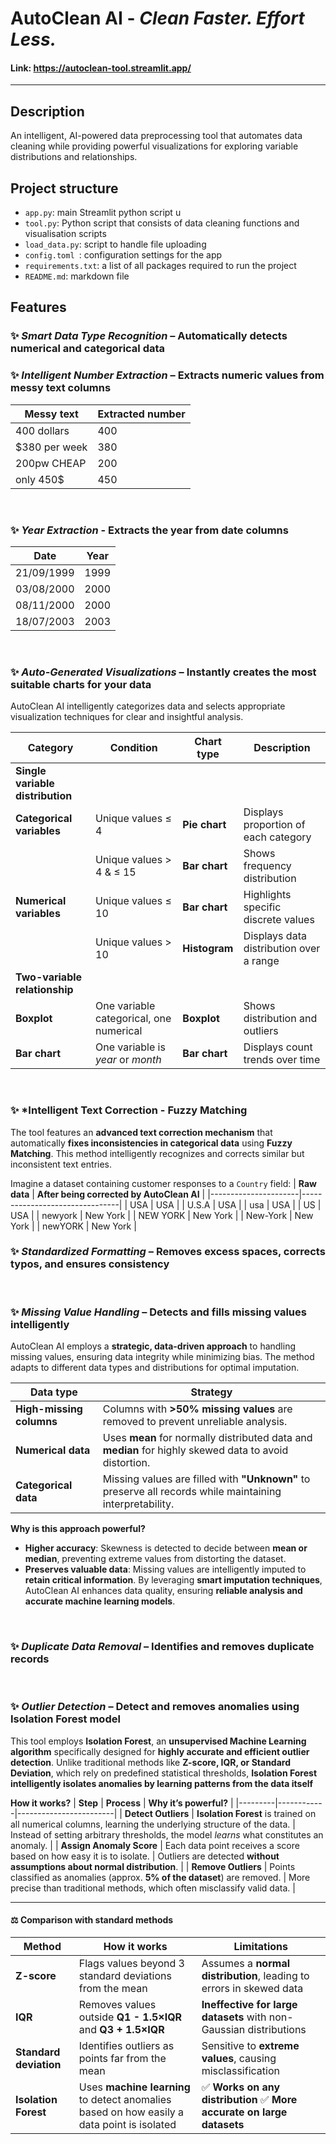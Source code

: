 # **AutoClean AI** - ***Clean Faster. Effort Less.***

#### Link: https://autoclean-tool.streamlit.app/
---

## **Description**
An intelligent, AI-powered data preprocessing tool that automates data cleaning while providing powerful visualizations for exploring variable distributions and relationships.
<br>

## **Project structure**
- `app.py`: main Streamlit python script u
- `tool.py`: Python script that consists of data cleaning functions and visualisation scripts
- `load_data.py`: script to handle file uploading
- `config.toml `: configuration settings for the app 
- `requirements.txt`: a list of all packages required to run the project
- `README.md`: markdown file

## **Features** 
### ✨ *Smart Data Type Recognition* – Automatically detects numerical and categorical data

### ✨ *Intelligent Number Extraction* – Extracts numeric values from messy text columns
  
| Messy text    | Extracted number |  
|--------------|-----------------|  
| 400 dollars  | 400             |  
| $380 per week | 380            |  
| 200pw CHEAP  | 200             |  
| only 450$    | 450             | 
<br>

### ✨ *Year Extraction* - Extracts the year from date columns

| Date        | Year |  
|------------|------|  
| 21/09/1999 | 1999 |  
| 03/08/2000 | 2000 |  
| 08/11/2000 | 2000 |  
| 18/07/2003 | 2003 |  
<br>

### ✨ *Auto-Generated Visualizations* – Instantly creates the most suitable charts for your data

AutoClean AI intelligently categorizes data and selects appropriate visualization techniques for clear and insightful analysis.

| **Category**                | **Condition**                                        | **Chart type**     | **Description** |
|-----------------------------|------------------------------------------------------|--------------------|----------------|
| **Single variable distribution** | | | |
|  **Categorical variables**  | Unique values ≤ 4                                 | **Pie chart**      | Displays proportion of each category |
|                              | Unique values > 4 & ≤ 15                          | **Bar chart**      | Shows frequency distribution |
|  **Numerical variables**    | Unique values ≤ 10                                | **Bar chart**      | Highlights specific discrete values |
|                              | Unique values > 10                                | **Histogram**      | Displays data distribution over a range |
| **Two-variable relationship** | | | |
|  **Boxplot**                | One variable categorical, one numerical           | **Boxplot**        | Shows distribution and outliers |
|  **Bar chart** | One variable is *year* or *month*          | **Bar chart**      | Displays count trends over time |
<br>

### ✨ *Intelligent Text Correction - Fuzzy Matching
The tool features an **advanced text correction mechanism** that automatically **fixes inconsistencies in categorical data** using **Fuzzy Matching**. This method intelligently recognizes and corrects similar but inconsistent text entries.

Imagine a dataset containing customer responses to a `Country` field:
| **Raw data** | **After being corrected by AutoClean AI** |
|----------------------|--------------------------------|
| USA | USA |
| U.S.A | USA |
| usa | USA |
| US | USA |
| newyork | New York |
| NEW YORK | New York |
| New-York | New York |
| newYORK | New York |
<br>

### ✨ *Standardized Formatting* – Removes excess spaces, corrects typos, and ensures consistency
<br>

### ✨ *Missing Value Handling* – Detects and fills missing values intelligently

AutoClean AI employs a **strategic, data-driven approach** to handling missing values, ensuring data integrity while minimizing bias. The method adapts to different data types and distributions for optimal imputation.

| **Data type**       | **Strategy** |
|---------------------|----------------------------------------------------|
| **High-missing columns** | Columns with **>50% missing values** are removed to prevent unreliable analysis. |
| **Numerical data** | Uses **mean** for normally distributed data and **median** for highly skewed data to avoid distortion. |
| **Categorical data** | Missing values are filled with **"Unknown"** to preserve all records while maintaining interpretability. |

**Why is this approach powerful?**
- **Higher accuracy**: Skewness is detected to decide between **mean or median**, preventing extreme values from distorting the dataset.
- **Preserves valuable data**: Missing values are intelligently imputed to **retain critical information**.
By leveraging **smart imputation techniques**, AutoClean AI enhances data quality, ensuring **reliable analysis and accurate machine learning models**.
<br>

### ✨ *Duplicate Data Removal* – Identifies and removes duplicate records
<br>

### ✨ *Outlier Detection* – Detect and removes anomalies using Isolation Forest model
This tool employs **Isolation Forest**, an **unsupervised Machine Learning algorithm** specifically designed for **highly accurate and efficient outlier detection**. Unlike traditional methods like **Z-score, IQR, or Standard Deviation**, which rely on predefined statistical thresholds, **Isolation Forest intelligently isolates anomalies by learning patterns from the data itself**

**How it works?**
| **Step** | **Process** | **Why it’s powerful?** |
|---------|------------|------------------------|
| **Detect Outliers** | **Isolation Forest** is trained on all numerical columns, learning the underlying structure of the data. | Instead of setting arbitrary thresholds, the model *learns* what constitutes an anomaly. |
| **Assign Anomaly Score** | Each data point receives a score based on how easy it is to isolate. | Outliers are detected **without assumptions about normal distribution**. |
| **Remove Outliers** | Points classified as anomalies (approx. **5% of the dataset**) are removed. | More precise than traditional methods, which often misclassify valid data. |

---

#### ⚖ **Comparison with standard methods**
| **Method** | **How it works** | **Limitations** |
|------------|-----------------|-----------------|
| **Z-score** | Flags values beyond 3 standard deviations from the mean | Assumes a **normal distribution**, leading to errors in skewed data |
| **IQR** | Removes values outside **Q1 - 1.5×IQR** and **Q3 + 1.5×IQR** | **Ineffective for large datasets** with non-Gaussian distributions |
| **Standard deviation** | Identifies outliers as points far from the mean | Sensitive to **extreme values**, causing misclassification |
| **Isolation Forest** | Uses **machine learning** to detect anomalies based on how easily a data point is isolated | ✅ **Works on any distribution** ✅ **More accurate on large datasets** |

